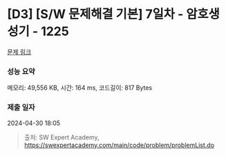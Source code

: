 # [D3] [S/W 문제해결 기본] 7일차 - 암호생성기 - 1225 

[문제 링크](https://swexpertacademy.com/main/code/problem/problemDetail.do?contestProbId=AV14uWl6AF0CFAYD) 

### 성능 요약

메모리: 49,556 KB, 시간: 164 ms, 코드길이: 817 Bytes

### 제출 일자

2024-04-30 18:05



> 출처: SW Expert Academy, https://swexpertacademy.com/main/code/problem/problemList.do